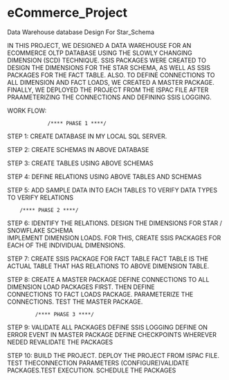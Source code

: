 # eCommerce_Project
Data Warehouse database Design For Star_Schema

IN THIS PROJECT, WE DESIGNED A DATA WAREHOUSE FOR AN ECOMMERCE OLTP DATABASE USING THE SLOWLY CHANGING DIMENSION (SCD) TECHNIQUE. SSIS PACKAGES WERE CREATED TO DESIGN THE DIMENSIONS FOR THE STAR SCHEMA, AS WELL AS SSIS PACKAGES FOR THE FACT TABLE. ALSO. TO DEFINE CONNECTIONS TO ALL DIMENSION AND FACT LOADS, WE CREATED A MASTER PACKAGE. FINALLY, WE DEPLOYED THE PROJECT FROM THE ISPAC FILE AFTER PRAAMETERIZING THE CONNECTIONS AND DEFINING SSIS LOGGING.

 WORK FLOW:
	
                 /**** PHASE 1 ****/
STEP 1: CREATE DATABASE IN MY LOCAL SQL SERVER. 

STEP 2: CREATE SCHEMAS IN  ABOVE DATABASE

STEP 3: CREATE TABLES USING ABOVE SCHEMAS

STEP 4: DEFINE RELATIONS USING ABOVE TABLES AND SCHEMAS

STEP 5: ADD SAMPLE DATA INTO EACH TABLES
		TO VERIFY DATA TYPES
		TO VERIFY RELATIONS

		/**** PHASE 2 ****/
STEP 6:  IDENTIFY THE RELATIONS.
         DESIGN THE DIMENSIONS FOR STAR / SNOWFLAKE SCHEMA                                                                                                                      
         IMPLEMENT DIMENSION LOADS. FOR THIS, CREATE SSIS PACKAGES FOR EACH OF THE INDIVIDUAL DIMENSIONS. 

STEP 7:	 CREATE SSIS PACKAGE FOR FACT TABLE
         FACT TABLE IS THE ACTUAL TABLE THAT HAS RELATIONS TO ABOVE DIMENSION TABLE.

STEP 8:	  CREATE A MASTER PACKAGE
          DEFINE CONNECTIONS TO ALL DIMENSION LOAD PACKAGES FIRST. THEN DEFINE          
	  CONNECTIONS TO FACT LOADS PACKAGE. 
          PARAMETERIZE THE CONNECTIONS. TEST THE MASTER PACKAGE.

             /**** PHASE 3 ****/
STEP 9:	 VALIDATE ALL PACKAGES
	 DEFINE SSIS LOGGING
	 DEFINE ON ERROR EVENT IN MASTER PACKAGE
	 DEFINE CHECKPOINTS WHEREVER NEDED
	 REVALIDATE THE PACKAGES

STEP 10: BUILD THE PROJECT. DEPLOY THE PROJECT FROM ISPAC FILE. TEST THECONNECTION PARAMETERS (CONFIGURE)VALIDATE PACKAGES.TEST EXECUTION.
	 SCHEDULE THE PACKAGES

